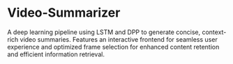 # Video-Summarizer
A deep learning pipeline using LSTM and DPP to generate concise, context-rich video summaries. Features an interactive frontend for seamless user experience and optimized frame selection for enhanced content retention and efficient information retrieval.
